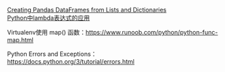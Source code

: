 [Creating Pandas DataFrames from Lists and Dictionaries](https://pbpython.com/pandas-list-dict.html)  
[Python中lambda表达式的应用](https://blog.csdn.net/u011197534/article/details/53747316)  

Virtualenv使用
map() 函数：https://www.runoob.com/python/python-func-map.html

Python Errors and Exceptions： https://docs.python.org/3/tutorial/errors.html
<!--stackedit_data:
eyJoaXN0b3J5IjpbLTE2ODUyNDkzOTgsMjAyODExMjk4MSwtMT
YwMzcyNTExNiwtMTYwMzcyNTExNl19
-->